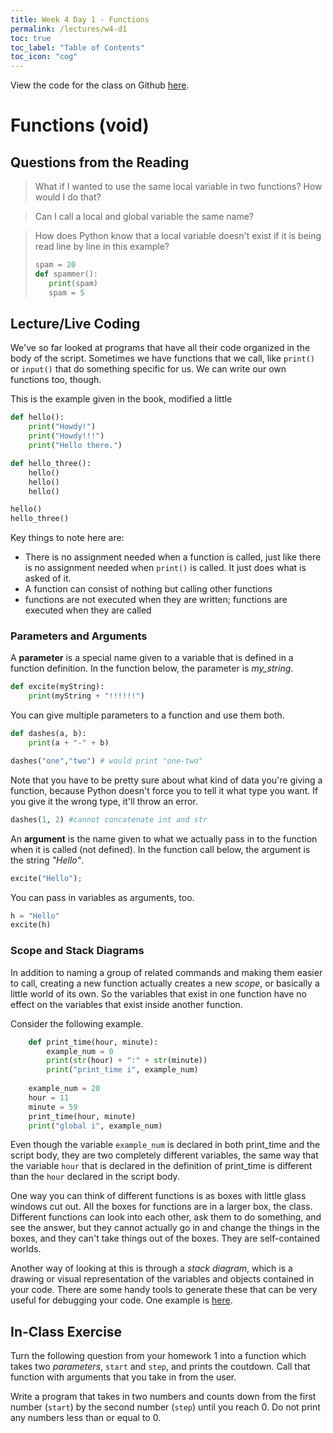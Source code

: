 ```yaml
---
title: Week 4 Day 1 - Functions
permalink: /lectures/w4-d1
toc: true
toc_label: "Table of Contents"
toc_icon: "cog"
---
```


View the code for the class on Github [here](https://github.com/alackles/CMSC-140-FS-22/blob/main/_pages/lectures/wk3-listdicts.py).

# Functions (void)

## Questions from the Reading

> What if I wanted to use the same local variable in two functions? How would I do that? 

> Can I call a local and global variable the same name?

> How does Python know that a local variable doesn't exist if it is being read line by line in this example?
> ```python
> spam = 20
> def spammer():
>    print(spam)
>    spam = 5
> ```
> 

## Lecture/Live Coding

We've so far looked at programs that have all their code organized in the body of the script. Sometimes we have functions that we call, like `print()` or `input()` that do something specific for us. We can write our own functions too, though. 

This is the example given in the book, modified a little

```python
def hello():
    print("Howdy!")
    print("Howdy!!!")
    print("Hello there.")

def hello_three():
    hello()
    hello()
    hello()

hello()
hello_three()
```

Key things to note here are:
- There is no assignment needed when a function is called, just like there is no assignment needed when `print()` is called. It just does what is asked of it.
- A function can consist of nothing but calling other functions
- functions are not executed when they are written; functions are executed when they are called

### Parameters and Arguments

A **parameter** is a special name given to a variable that is defined in a function definition. In the function below, the parameter is _my_string_.

```python
def excite(myString): 
    print(myString + "!!!!!!")
```

You can give multiple parameters to a function and use them both.

```python
def dashes(a, b):
    print(a + "-" + b)
```

```python
dashes("one","two") # would print "one-two"
```

Note that you have to be pretty sure about what kind of data you're giving a function, because Python doesn't force you to tell it what type you want. If you give it the wrong type, it'll throw an error.

```python
dashes(1, 2) #cannot concatenate int and str 
```

An **argument** is the name given to what we actually pass in to the function when it is called (not defined). In the function call below, the argument is the string _"Hello"_. 

```python
excite("Hello");
```

You can pass in variables as arguments, too. 

```python
h = "Hello"
excite(h)
```

### Scope and Stack Diagrams

In addition to naming a group of related commands and making them easier to call, creating a new function actually creates a new _scope_, or basically a little world of its own. So the variables that exist in one function have no effect on the variables that exist inside another function. 

Consider the following example.

```python
    def print_time(hour, minute):
        example_num = 0
        print(str(hour) + ":" + str(minute))
        print("print_time i", example_num)
    
    example_num = 20
    hour = 11
    minute = 59
    print_time(hour, minute)
    print("global i", example_num)
```


Even though the variable `example_num` is declared in both print_time and the script body, they are two completely different variables, the same way that the variable `hour` that is declared in the definition of print_time is different than the `hour` declared in the script body.

One way you can think of different functions is as boxes with little glass windows cut out. All the boxes for functions are in a larger box, the class. Different functions can look into each other, ask them to do something, and see the answer, but they cannot actually go in and change the things in the boxes, and they can't take things out of the boxes. They are self-contained worlds. 

Another way of looking at this is through a _stack diagram_, which is a drawing or visual representation of the variables and objects contained in your code. There are some handy tools to generate these that can be very useful for debugging your code. One example is [here](https://pythontutor.com/python-debugger.html). 

## In-Class Exercise

Turn the following question from your homework 1 into a function which takes two _parameters_, `start` and `step`, and prints the coutdown. Call that function with arguments that you take in from the user. 

Write a program that takes in two numbers and counts down from the first number (`start`) by the second number (`step`) until you reach 0. Do not print any numbers less than or equal to 0. 